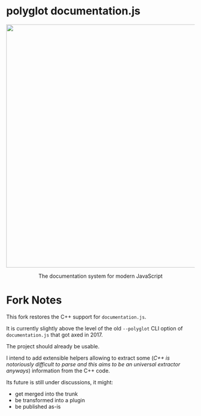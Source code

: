 # polyglot documentation.js

<p align="center">
  <img src="./.github/documentation-js-logo.png" width="650" />
</p>

<p align="center">
  The documentation system for modern JavaScript
</p>


# Fork Notes

This fork restores the C++ support for `documentation.js`.

It is currently slightly above the level of the old `--polyglot` CLI option of `documentation.js` that got axed in 2017.

The project should already be usable.

I intend to add extensible helpers allowing to extract some (*C++ is notoriously difficult to parse and this aims to be an universal extractor anyways*) information from the C++ code.

Its future is still under discussions, it might:
* get merged into the trunk
* be transformed into a plugin
* be published as-is
